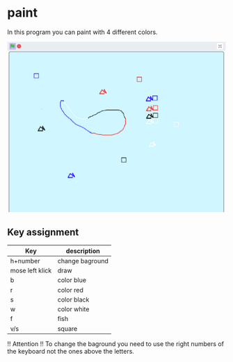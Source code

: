 # paint

In this program you can paint with 4 different colors.

![](preview.png)

## Key assignment

| Key | description |
| --- | --- |
| h+number | change baground
| mose left klick| draw
| b | color blue
| r | color red
| s | color black
| w | color white
| f | fish
| v/s | square

!! Attention !!
To change the baground you need to use the right numbers of the keyboard not the ones above the letters.

